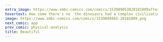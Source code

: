 ```yaml
---
extra_image: https://www.smbc-comics.com/comics/153909053820181009after.png
hovertext: How come there's no 'the dinosaurs had a complex civilization' conspiracy theory? I am prepared to believe.
image: https://www.smbc-comics.com/comics/1539089465-20181009.png
next_comic: app
prev_comic: physical-analysis
title: Beautiful
---
```



